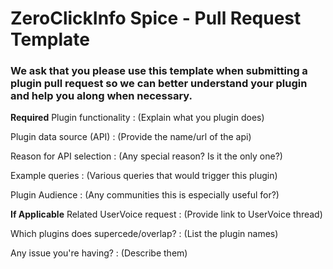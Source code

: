 # ZeroClickInfo Spice - Pull Request Template

### We ask that you please use this template when submitting a plugin pull request so we can better understand your plugin and help you along when necessary.


**Required**
Plugin functionality :
	(Explain what you plugin does)

Plugin data source (API) :
	(Provide the name/url of the api)

Reason for API selection :
	(Any special reason? Is it the only one?)

Example queries :
	(Various queries that would trigger this plugin)

Plugin Audience :
	(Any communities this is especially useful for?)


**If Applicable**
Related UserVoice request :
	(Provide link to UserVoice thread)

Which plugins does supercede/overlap? :
	(List the plugin names) 

Any issue you're having? :
	(Describe them)
